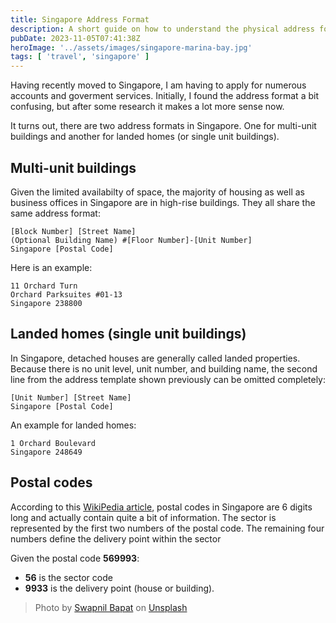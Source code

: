 ```yaml
---
title: Singapore Address Format
description: A short guide on how to understand the physical address format in Singapore
pubDate: 2023-11-05T07:41:38Z
heroImage: '../assets/images/singapore-marina-bay.jpg'
tags: [ 'travel', 'singapore' ]
---
```

Having recently moved to Singapore, I am having to apply for numerous accounts and
goverment services. Initially, I found the address format a bit confusing, but after
some research it makes a lot more sense now.

It turns out, there are two address formats in Singapore. One for multi-unit buildings
and another for landed homes (or single unit buildings).

## Multi-unit buildings

Given the limited availabilty of space, the majority of housing as well as business
offices in Singapore are in high-rise buildings. They all share the same address format:

```
[Block Number] [Street Name]
(Optional Building Name) #[Floor Number]-[Unit Number]
Singapore [Postal Code]
```

Here is an example:

```
11 Orchard Turn
Orchard Parksuites #01-13
Singapore 238800
```

## Landed homes (single unit buildings)

In Singapore, detached houses are generally called landed properties. Because there is no 
unit level, unit number, and building name, the second line from the address template
shown previously can be omitted completely:

```
[Unit Number] [Street Name]
Singapore [Postal Code]
```

An example for landed homes:

```
1 Orchard Boulevard
Singapore 248649
```

## Postal codes
According to this [WikiPedia article](https://en.wikipedia.org/wiki/Postal_codes_in_Singapore),
postal codes in Singapore are 6 digits long and actually contain quite a bit of information.
The sector is represented by the first two numbers of the postal code. The remaining four numbers
define the delivery point within the sector

Given the postal code **569993**:
* **56** is the sector code
* **9933** is the delivery point (house or building).

> Photo by [Swapnil Bapat](https://unsplash.com/@deadlyvyper) on [Unsplash](https://unsplash.com/)
